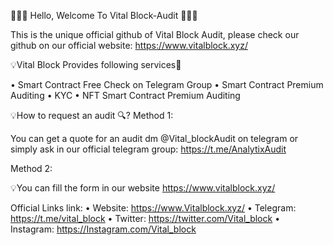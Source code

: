 💎💎💎 Hello, Welcome To Vital Block-Audit 💎💎💎  

This is the unique official github of Vital Block Audit, please check our github on our official website: https://www.vitalblock.xyz/

💡Vital Block Provides following services🎯

• Smart Contract Free Check on Telegram Group
• Smart Contract Premium Auditing
• KYC
• NFT Smart Contract Premium Auditing 

💡How to request an audit 🔍?
Method 1:

You can get a quote for an audit dm @Vital_blockAudit on telegram or simply ask in our official telegram group: https://t.me/AnalytixAudit

Method 2:

💡You can fill the form in our website https://www.vitalblock.xyz/

Official Links link:
• Website: https://www.Vitalblock.xyz/
• Telegram: https://t.me/vital_block
• Twitter: https://twitter.com/Vital_block
• Instagram: https://Instagram.com/Vital_block
